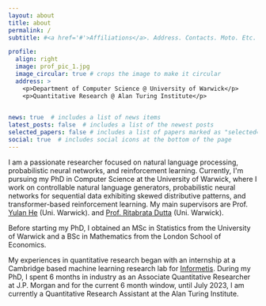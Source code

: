 ```yaml
---
layout: about
title: about
permalink: /
subtitle: #<a href='#'>Affiliations</a>. Address. Contacts. Moto. Etc.

profile:
  align: right
  image: prof_pic_1.jpg
  image_circular: true # crops the image to make it circular
  address: >
    <p>Department of Computer Science @ University of Warwick</p>
    <p>Quantitative Research @ Alan Turing Institute</p>
  

news: true  # includes a list of news items
latest_posts: false  # includes a list of the newest posts
selected_papers: false # includes a list of papers marked as "selected={true}"
social: true  # includes social icons at the bottom of the page
---
```


<!-- Write your biography here. Tell the world about yourself. Link to your favorite [subreddit](http://reddit.com). You can put a picture in, too. The code is already in, just name your picture `prof_pic.jpg` and put it in the `img/` folder.

Put your address / P.O. box / other info right below your picture. You can also disable any of these elements by editing `profile` property of the YAML header of your `_pages/about.md`. Edit `_bibliography/papers.bib` and Jekyll will render your [publications page](/al-folio/publications/) automatically.

Link to your social media connections, too. This theme is set up to use [Font Awesome icons](http://fortawesome.github.io/Font-Awesome/) and [Academicons](https://jpswalsh.github.io/academicons/), like the ones below. Add your Facebook, Twitter, LinkedIn, Google Scholar, or just disable all of them. -->


I am a passionate researcher focused on natural language processing, probabilistic neural networks, and reinforcement learning. Currently, I'm pursuing my PhD in Computer Science at the University of Warwick, where I work on controllable natural language generators, probabilistic neural networks for sequential data exhibiting skewed distributive patterns, and transformer-based reinforcement learning.  My main supervisors are Prof. [Yulan He](https://www.turing.ac.uk/people/researchers/yulan-he) (Uni. Warwick). and [Prof. Ritabrata Dutta](https://warwick.ac.uk/fac/sci/statistics/staff/academic-research/dutta/) (Uni. Warwick).

Before starting my PhD, I obtained an MSc in Statistics from the University of Warwick and a BSc in Mathematics from the London School of Economics.


My experiences in quantitative research began with an internship at a Cambridge based machine learning research lab for [Informetis](https://www.informetis.com/en/). During my PhD, I spent 6 months in industry as an Associate Quantitative Researcher at J.P. Morgan and for the current 6 month window, until July 2023, I am currently a Quantitative Research Assistant at the Alan Turing Institute.